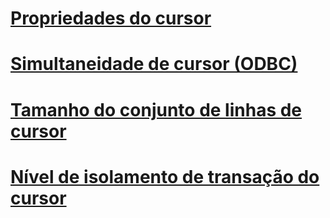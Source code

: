 # [Propriedades do cursor](cursor-properties.md)
# [Simultaneidade de cursor (ODBC)](cursor-concurrency-odbc.md)
# [Tamanho do conjunto de linhas de cursor](cursor-rowset-size.md)
# [Nível de isolamento de transação do cursor](cursor-transaction-isolation-level.md)
